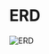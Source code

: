 # ERD

![ERD](https://github.com/jangyoojeong/hhplus-ticketing-week03/assets/55098858/937119a0-cb9f-4b04-a71d-02b1f6952a5e)

